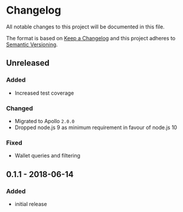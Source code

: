 # Changelog

All notable changes to this project will be documented in this file.

The format is based on [Keep a Changelog](http://keepachangelog.com/en/1.0.0/)
and this project adheres to [Semantic Versioning](http://semver.org/spec/v2.0.0.html).

## Unreleased

### Added

-   Increased test coverage

### Changed

-   Migrated to Apollo `2.0.0`
-   Dropped node.js 9 as minimum requirement in favour of node.js 10

### Fixed

-   Wallet queries and filtering

## 0.1.1 - 2018-06-14

### Added

-   initial release
